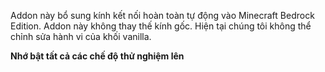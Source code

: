 Addon này bổ sung kính kết nối hoàn toàn tự động vào Minecraft Bedrock Edition. Addon này không thay thế kính gốc. Hiện tại chúng tôi không thể chỉnh sửa hành vi của khối vanilla.

**Nhớ bật tất cả các chế độ thử nghiệm lên**